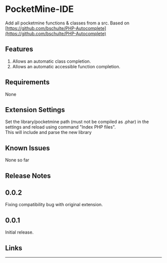 # PocketMine-IDE

Add all pocketmine functions & classes from a src. Based on [https://github.com/bschulte/PHP-Autocomplete](https://github.com/bschulte/PHP-Autocomplete)

## Features

1. Allows an automatic class completion.
2. Allows an automatic accessible function completion.

## Requirements

None

## Extension Settings

Set the library/pocketmine path (must not be compiled as .phar) in the settings and reload using command "Index PHP files".     
This will include and parse the new library

## Known Issues

None so far

## Release Notes

## 0.0.2

Fixing compatibility bug with original extension.


## 0.0.1

Initial release.

## Links


-----------------------------------------------------------------------------------------------------------